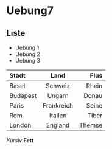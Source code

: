 Uebung7
=======
## Liste
* Uebung 1
* Uebung 2
* Uebung 3

| Stadt | Land | Flus |
|:------|:----:|--------: |
|Basel  | Schweiz | Rhein |
|Budapest   | Ungarn | Donau |
|Paris   | Frankreich | Seine |
|Rom   | Italien | Tiber |
|London   | England | Themse |

*Kursiv*
**Fett**
